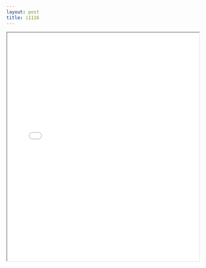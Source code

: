 ```yaml
---
layout: post
title: i1116
---
```


<div class="pdf-container">
<iframe src="ea/assets/pdfs/i1116.pdf" height="600" width="100%" allowFullScreen="true"></iframe>
</div>

